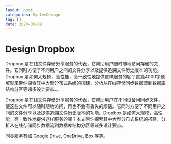 ```yaml
---
layout: post
categories: SystemDesign
tag: [] 
date: 2020-03-09
---
```


### 

# Design Dropbox

Dropbox 是在线文件存储分享服务的代表，它帮助用户随时随地访问存储的文件。它同时方便了不同用户之间的文件分享以及提供追溯文件历史版本的功能。Dropbox 是如何大规模，高性能，高一致性地提供这样服务的呢？这篇4000字题解就来带你探索其中大型分布式系统的搭建，分析从在线存储同步数据流到数据库结构分区等诸多设计要点。。



Dropbox 是在线文件存储分享服务的代表，它帮助用户在不同设备间同步文件，使这些文件可以随时随地访问，再也不会有丢失的烦恼。它同时方便了不同用户之间的文件分享以及提供追溯文件历史版本的功能。Dropbox 是如何大规模，高性能，高一致性地提供这样服务的呢？本文带你探索其中大型分布式系统的搭建，分析从在线存储同步数据流到数据库结构分区等诸多设计要点。

同类服务有如 Google Drive, OneDrive, Box 等等。

